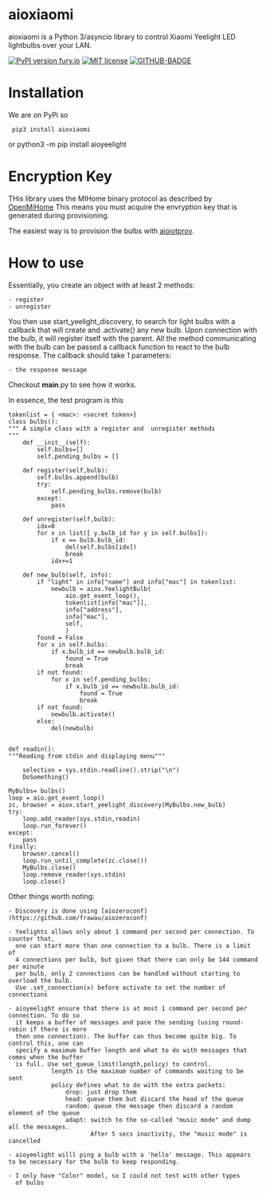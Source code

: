 # aioxiaomi

aioxiaomi is a Python 3/asyncio library to control Xiaomi Yeelight LED lightbulbs over your LAN.

[![PyPI version fury.io](https://badge.fury.io/py/aioyeelight.svg)](https://pypi.python.org/pypi/aioiotprov)
[![MIT license](https://img.shields.io/badge/License-MIT-blue.svg)](https://lbesson.mit-licen)
[![GITHUB-BADGE](https://github.com/frawau/aioyeelight/workflows/black/badge.svg)](https://github.com/psf/black)

# Installation

We are on PyPi so

     pip3 install aioxiaomi
or
     python3 -m pip install aioyeelight


# Encryption Key

THis library uses the MIHome binary protocol as described by [OpenMiHome](https://github.com/OpenMiHome/mihome-binary-protocol)
This means you must acquire the envryption key that is generated during provisioning.

The easiest way is to provision the bulbs with [aioiotprov](https://github.com/frawau/aioiotprov).

# How to use

Essentially, you create an object with at least 2 methods:

    - register
    - unregister

You then use start_yeelight_discovery, to search for light bulbs with a callback that will create and .activate() any new bulb.
Upon connection with the bulb, it will register itself with the parent. All the method communicating with the bulb
can be passed a callback function to react to the bulb response. The callback should take 1 parameters:

    - the response message

Checkout __main__.py to see how it works.


In essence, the test program is this

    tokenlist = { <mac>: <secret token>}
    class bulbs():
    """ A simple class with a register and  unregister methods
    """
        def __init__(self):
            self.bulbs=[]
            self.pending_bulbs = []

        def register(self,bulb):
            self.bulbs.append(bulb)
            try:
                self.pending_bulbs.remove(bulb)
            except:
                pass

        def unregister(self,bulb):
            idx=0
            for x in list([ y.bulb_id for y in self.bulbs]):
                if x == bulb.bulb_id:
                    del(self.bulbs[idx])
                    break
                idx+=1

        def new_bulb(self, info):
            if "light" in info["name"] and info["mac"] in tokenlist:
                newbulb = aiox.YeelightBulb(
                    aio.get_event_loop(),
                    tokenlist[info["mac"]],
                    info["address"],
                    info["mac"],
                    self,
                    )
            found = False
            for x in self.bulbs:
                if x.bulb_id == newbulb.bulb_id:
                    found = True
                    break
            if not found:
                for x in self.pending_bulbs:
                    if x.bulb_id == newbulb.bulb_id:
                        found = True
                        break
            if not found:
                newbulb.activate()
            else:
                del(newbulb)


    def readin():
    """Reading from stdin and displaying menu"""

        selection = sys.stdin.readline().strip("\n")
        DoSomething()

    MyBulbs= bulbs()
    loop = aio.get_event_loop()
    zc, browser = aiox.start_yeelight_discovery(MyBulbs.new_bulb)
    try:
        loop.add_reader(sys.stdin,readin)
        loop.run_forever()
    except:
        pass
    finally:
        browser.cancel()
        loop.run_until_complete(zc.close())
        MyBulbs.close()
        loop.remove_reader(sys.stdin)
        loop.close()


Other things worth noting:

    - Discovery is done using [aiozeroconf](https://github.com/frawau/aiozeroconf)

    - Yeelights allows only about 1 command per second per connection. To counter that,
      one can start more than one connection to a bulb. There is a limit of
      4 connections per bulb, but given that there can only be 144 command per minute
      per bulb, only 2 connections can be handled without starting to overload the bulb.
      Use .set_connection(x) before activate to set the number of connections

    - aioyeelight ensure that there is at most 1 command per second per connection. To do so
      it keeps a buffer of messages and pace the sending (using round-robin if there is more
      then one connection). The buffer can thus become quite big. To control this, one can
      specify a maximum buffer length and what to do with messages that comes when the buffer
      is full. Use set_queue_limit(length,policy) to control.
                length is the maximum number of commands waiting to be sent
                policy defines what to do with the extra packets:
                    drop: just drop them
                    head: queue them but discard the head of the queue
                    random: queue the message then discard a random element of the queue
                    adapt: switch to the so-called "music mode" and dump all the messages.
                           After 5 secs inactivity, the "music mode" is cancelled

    - aioyeelight willl ping a bulb with a 'hello' message. This appears to be necessary for the bulb to keep responding.

    - I only have "Color" model, so I could not test with other types
      of bulbs
